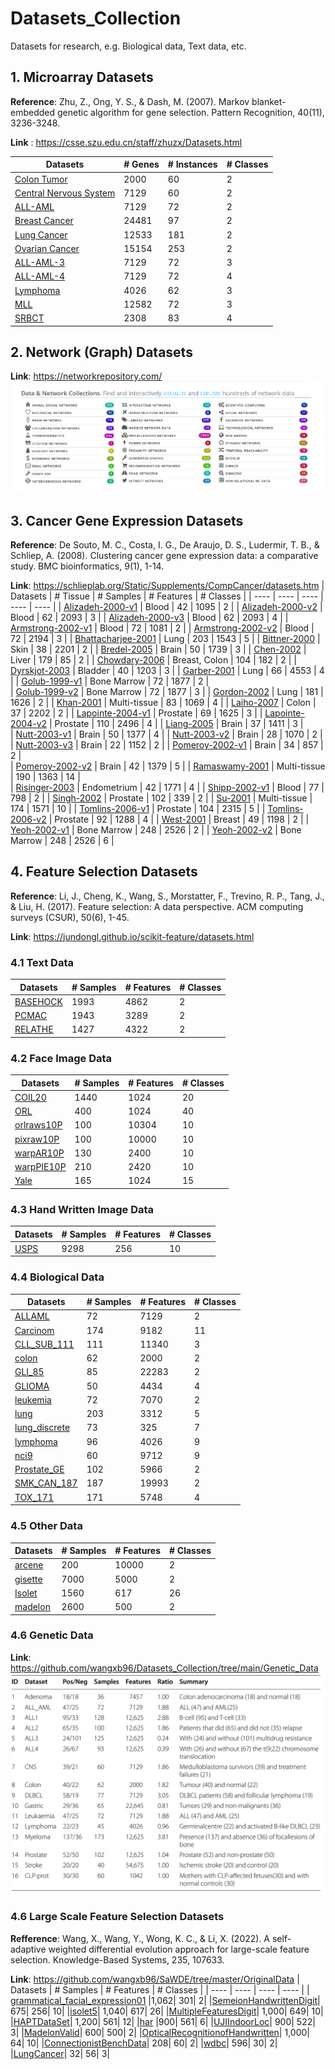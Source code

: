 # Datasets_Collection
Datasets for research, e.g. Biological data, Text data, etc.

## 1. Microarray Datasets
**Reference**: Zhu, Z., Ong, Y. S., & Dash, M. (2007). Markov blanket-embedded genetic algorithm for gene selection. Pattern Recognition, 40(11), 3236-3248.

**Link** : https://csse.szu.edu.cn/staff/zhuzx/Datasets.html

| Datasets | # Genes | # Instances | # Classes |
| ---- | ---- | ---- | ---- |
| [Colon Tumor](https://csse.szu.edu.cn/staff/zhuzx/Colon.zip) | 2000 | 60 | 2 |
| [Central Nervous System](https://csse.szu.edu.cn/staff/zhuzx/CNS.zip) | 7129 | 60 | 2 |
| [ALL-AML](https://csse.szu.edu.cn/staff/zhuzx/Leukemia.zip) | 7129 | 72 | 2 |
| [Breast Cancer](https://csse.szu.edu.cn/staff/zhuzx/Breast.zip) | 24481 | 97 | 2 |
| [Lung Cancer](https://csse.szu.edu.cn/staff/zhuzx/Lung.zip) | 12533 | 181 | 2 |
| [Ovarian Cancer](https://csse.szu.edu.cn/staff/zhuzx/Ovarian.zip) | 15154 | 253 | 2 |
| [ALL-AML-3](https://csse.szu.edu.cn/staff/zhuzx/Leukemia_3c.zip) | 7129 | 72 | 3 |
| [ALL-AML-4](https://csse.szu.edu.cn/staff/zhuzx/Leukemia_4c.zip) | 7129 | 72 | 4 |
| [Lymphoma](https://csse.szu.edu.cn/staff/zhuzx/Lymphoma.zip) | 4026 | 62 | 3 |
| [MLL](https://csse.szu.edu.cn/staff/zhuzx/MLL.zip) | 12582 | 72 | 3 |
| [SRBCT](https://csse.szu.edu.cn/staff/zhuzx/SRBCT.zip) | 2308 | 83 | 4 |

## 2. Network (Graph) Datasets
**Link**: https://networkrepository.com/
![](https://github.com/wangxb96/Datasets_Collection/blob/main/network.png)

## 3. Cancer Gene Expression Datasets
**Reference**: De Souto, M. C., Costa, I. G., De Araujo, D. S., Ludermir, T. B., & Schliep, A. (2008). Clustering cancer gene expression data: a comparative study. BMC bioinformatics, 9(1), 1-14.

**Link**: https://schlieplab.org/Static/Supplements/CompCancer/datasets.htm
| Datasets | # Tissue | # Samples | # Features | # Classes |
| ---- | ---- | ---- | ---- | ---- |
| [Alizadeh-2000-v1](https://github.com/wangxb96/EODE/blob/master/OriginalData/Alizadeh-2000-v1.mat)	|	Blood	| 42	|	1095	|	2	 |
| [Alizadeh-2000-v2](https://github.com/wangxb96/EODE/blob/master/OriginalData/Alizadeh-2000-v2.mat)	|	Blood	|	62	|	2093	|	3	 |
| [Alizadeh-2000-v3](https://github.com/wangxb96/EODE/blob/master/OriginalData/Alizadeh-2000-v3.mat)	|	Blood	|	62	|	2093	|	4	 |
| [Armstrong-2002-v1](https://github.com/wangxb96/EODE/blob/master/OriginalData/Armstrong-2002-v1.mat)	|	Blood	|	72	|	1081	|	2  |
| [Armstrong-2002-v2](https://github.com/wangxb96/EODE/blob/master/OriginalData/Armstrong-2002-v2.mat)	|	Blood	|	72	|	2194	|	3  |
| [Bhattacharjee-2001](https://github.com/wangxb96/EODE/blob/master/OriginalData/Bhattacharjee-2001.mat) | Lung	|	203	|	1543	|	5	 |
| [Bittner-2000](https://github.com/wangxb96/EODE/blob/master/OriginalData/Bittner-2000.mat)	|	Skin	|	38	|	2201	|	2 | 
| [Bredel-2005](https://github.com/wangxb96/EODE/blob/master/OriginalData/Bredel-2005.mat)	|	Brain	|	50	|	1739	|	3	| 
| [Chen-2002](https://github.com/wangxb96/EODE/blob/master/OriginalData/Chen-2002.mat)	|	Liver	|	179	| 85	|	2	| 
| [Chowdary-2006](https://github.com/wangxb96/EODE/blob/master/OriginalData/Chowdary-2006.mat)	|	Breast, Colon	|	104	|	182	|	2	|
| [Dyrskjot-2003](https://github.com/wangxb96/EODE/blob/master/OriginalData/Dyrskjot-2003.mat)	|	Bladder	|	40	|	1203	|	3 | 
| [Garber-2001](https://github.com/wangxb96/EODE/blob/master/OriginalData/Garber-2001.mat)	|	Lung	|	66	|	4553	|	4	 |
| [Golub-1999-v1](https://github.com/wangxb96/EODE/blob/master/OriginalData/Golub-1999-v1.mat)	|	Bone Marrow	|	72	|	1877	|	2	| 	
| [Golub-1999-v2](https://github.com/wangxb96/EODE/blob/master/OriginalData/Golub-1999-v2.mat)	|	Bone Marrow	|	72	|	1877	|	3	|
| [Gordon-2002](https://github.com/wangxb96/EODE/blob/master/OriginalData/Gordon-2002.mat)	|	Lung	|	181	|	1626	|	2 |
| [Khan-2001](https://github.com/wangxb96/EODE/blob/master/OriginalData/Khan-2001_database.mat)	|	Multi-tissue	|	83	|	1069	|	4	|
| [Laiho-2007](https://github.com/wangxb96/EODE/blob/master/OriginalData/Laiho-2007_database.mat)	|	Colon	|	37	|	2202	|	2	|
| [Lapointe-2004-v1](https://github.com/wangxb96/EODE/blob/master/OriginalData/Lapointe-2004-v1.mat)	|	Prostate	|	69	|	1625	|	3	 |
| [Lapointe-2004-v2](https://github.com/wangxb96/EODE/blob/master/OriginalData/Lapointe-2004-v2.mat)	|	Prostate	|	110	|	2496	|	4	|
| [Liang-2005](https://github.com/wangxb96/EODE/blob/master/OriginalData/Liang-2005.mat)	|	Brain	|	37	|	1411	|	3	 |	
| [Nutt-2003-v1](https://github.com/wangxb96/EODE/blob/master/OriginalData/Nutt-2003-v1.mat)	|	Brain	|	50	|	1377	|	4 |
| [Nutt-2003-v2](https://github.com/wangxb96/EODE/blob/master/OriginalData/Nutt-2003-v2.mat)	|	Brain	|	28	|	1070	|	2	| 	
| [Nutt-2003-v3](https://github.com/wangxb96/EODE/blob/master/OriginalData/Nutt-2003-v3.mat)	|	Brain	|	22	|	1152	|	2	|
| [Pomeroy-2002-v1](https://github.com/wangxb96/EODE/blob/master/OriginalData/Pomeroy-2002-v1.mat)	|	Brain	|	34	|	857	|	2	| 	
| [Pomeroy-2002-v2](https://github.com/wangxb96/EODE/blob/master/OriginalData/Pomeroy-2002-v2.mat)	|	Brain	|	42	|	1379 | 5	| 
| [Ramaswamy-2001](https://github.com/wangxb96/EODE/blob/master/OriginalData/Ramaswamy-2001_database.mat)	|	Multi-tissue	|	190	|	1363	|	14 |	 
| [Risinger-2003](https://github.com/wangxb96/EODE/blob/master/OriginalData/Risinger-2003.mat)	|	Endometrium	|	42	|	1771	|	4	 |
| [Shipp-2002-v1](https://github.com/wangxb96/EODE/blob/master/OriginalData/Shipp-2002-v1.mat)	|	Blood	|	77	|	798	|	2 |	
| [Singh-2002](https://github.com/wangxb96/EODE/blob/master/OriginalData/Singh-2002.mat)	|	Prostate	|	102	|	339	|	2 |
| [Su-2001](https://github.com/wangxb96/EODE/blob/master/OriginalData/Su-2001.mat)	|	Multi-tissue	|	174	|	1571	|	10 |
| [Tomlins-2006-v1](https://github.com/wangxb96/EODE/blob/master/OriginalData/Tomlins-2006-v1.mat)	|	Prostate	|	104	| 2315 | 5	|
| [Tomlins-2006-v2](https://github.com/wangxb96/EODE/blob/master/OriginalData/Tomlins-2006-v2.mat)	|	Prostate	|	92	|	1288 |	4 |
| [West-2001](https://github.com/wangxb96/EODE/blob/master/OriginalData/West-2001.mat)	|	Breast	|	49	|	1198	|	2	 |
| [Yeoh-2002-v1](https://github.com/wangxb96/EODE/blob/master/OriginalData/Yeoh-2002-v1.mat)	|	Bone Marrow	|	248	|	2526	|	2 |
| [Yeoh-2002-v2](https://github.com/wangxb96/EODE/blob/master/OriginalData/Yeoh-2002-v2.mat)	|	Bone Marrow	|	248	|	2526	|	6 |

## 4. Feature Selection Datasets
**Reference**: Li, J., Cheng, K., Wang, S., Morstatter, F., Trevino, R. P., Tang, J., & Liu, H. (2017). Feature selection: A data perspective. ACM computing surveys (CSUR), 50(6), 1-45.

**Link**: https://jundongl.github.io/scikit-feature/datasets.html

### 4.1 Text Data
| Datasets | # Samples | # Features | # Classes |
| ---- | ---- | ---- | ---- | 
| [BASEHOCK](https://jundongl.github.io/scikit-feature/files/datasets/BASEHOCK.mat) | 1993 | 4862 | 2 |
| [PCMAC](https://jundongl.github.io/scikit-feature/files/datasets/PCMAC.mat) |  1943 |	3289	| 2 |
| [RELATHE](https://jundongl.github.io/scikit-feature/files/datasets/RELATHE.mat) | 1427 | 4322 | 2 |

### 4.2 Face Image Data
| Datasets | # Samples | # Features | # Classes |
| ---- | ---- | ---- | ---- | 
|	[COIL20](https://jundongl.github.io/scikit-feature/files/datasets/COIL20.mat)	|	1440	|	1024	|	20	|
|	[ORL](https://jundongl.github.io/scikit-feature/files/datasets/ORL.mat)	|	400	|	1024	|	40	|
|	[orlraws10P](https://jundongl.github.io/scikit-feature/files/datasets/orlraws10P.mat)	|	100	|	10304	|	10	|
|	[pixraw10P](https://jundongl.github.io/scikit-feature/files/datasets/pixraw10.Pmat)	|	100	|	10000	|	10	|
|	[warpAR10P](https://jundongl.github.io/scikit-feature/files/datasets/warpAR10P.mat)	|	130	|	2400	|	10	|
|	[warpPIE10P](https://jundongl.github.io/scikit-feature/files/datasets/warpPIE10P.mat)	|	210	|	2420	|	10	|
|	[Yale](https://jundongl.github.io/scikit-feature/files/datasets/Yale.mat)	|	165	|	1024	|	15	|

### 4.3 Hand Written Image Data
| Datasets | # Samples | # Features | # Classes |
| ---- | ---- | ---- | ---- | 
| [USPS](https://jundongl.github.io/scikit-feature/files/datasets/USPS.mat)	| 9298 |	256	| 10 |

### 4.4 Biological Data
| Datasets | # Samples | # Features | # Classes |
| ---- | ---- | ---- | ---- | 
|	[ALLAML](https://jundongl.github.io/scikit-feature/files/datasets/ALLAML.mat)	|	72	|	7129	|	2	|
|	[Carcinom](https://jundongl.github.io/scikit-feature/files/datasets/Carcino.mat)	|	174	|	9182	|	11	|
|	[CLL_SUB_111](https://jundongl.github.io/scikit-feature/files/datasets/CLL_SUB_111.mat)	|	111	|	11340	|	3	|
|	[colon](https://jundongl.github.io/scikit-feature/files/datasets/colon.mat)	|	62	|	2000	|	2	|
|	[GLI_85](https://jundongl.github.io/scikit-feature/files/datasets/GLI_85.mat)	|	85	|	22283	|	2	|
|	[GLIOMA](https://jundongl.github.io/scikit-feature/files/datasets/GLIOMA.mat)	|	50	|	4434	|	4	|
|	[leukemia](https://jundongl.github.io/scikit-feature/files/datasets/leukemia.mat)	|	72	|	7070	|	2	|
|	[lung](https://jundongl.github.io/scikit-feature/files/datasets/lung.mat)	|	203	|	3312	|	5	|
|	[lung_discrete](https://jundongl.github.io/scikit-feature/files/datasets/lung_discrete.mat)	|	73	|	325	|	7	|
|	[lymphoma](https://jundongl.github.io/scikit-feature/files/datasets/lymphoma.mat)	|	96	|	4026	|	9	|
|	[nci9](https://jundongl.github.io/scikit-feature/files/datasets/nci9.mat)	|	60	|	9712	|	9	|
|	[Prostate_GE](https://jundongl.github.io/scikit-feature/files/datasets/Prostate_GE.mat)	|	102	|	5966	|	2	|
|	[SMK_CAN_187](https://jundongl.github.io/scikit-feature/files/datasets/SMK_CAN_187.mat)	|	187	|	19993	|	2	|
|	[TOX_171](https://jundongl.github.io/scikit-feature/files/datasets/TOX_171.mat)	|	171	|	5748	|	4	|


### 4.5 Other Data
| Datasets | # Samples | # Features | # Classes |
| ---- | ---- | ---- | ---- | 
| [arcene](https://jundongl.github.io/scikit-feature/files/datasets/arcene.mat) | 200 |	10000 |	2 |
| [gisette](https://jundongl.github.io/scikit-feature/files/datasets/gisette.mat)	| 7000	| 5000 | 2 |
| [Isolet](https://jundongl.github.io/scikit-feature/files/datasets/Isolet.mat)	| 1560	| 617 |	26 |
| [madelon](https://jundongl.github.io/scikit-feature/files/datasets/madelon.mat)	| 2600	| 500	| 2 |

### 4.6 Genetic Data
**Link**: https://github.com/wangxb96/Datasets_Collection/tree/main/Genetic_Data
![](https://github.com/wangxb96/Datasets_Collection/blob/main/Genetic_Data/Original/genetic_data.png)

### 4.6 Large Scale Feature Selection Datasets
**Refference**: Wang, X., Wang, Y., Wong, K. C., & Li, X. (2022). A self-adaptive weighted differential evolution approach for large-scale feature selection. Knowledge-Based Systems, 235, 107633.

**Link**: https://github.com/wangxb96/SaWDE/tree/master/OriginalData
| Datasets | # Samples | # Features | # Classes |
| ---- | ---- | ---- | ---- | 
| [grammatical_facial_expression01](https://github.com/wangxb96/SaWDE/blob/master/OriginalData/grammatical_facial_expression01.txt) |1,062| 301| 2|
|[SemeionHandwrittenDigit](https://github.com/wangxb96/SaWDE/blob/master/OriginalData/SemeionHandwrittenDigit.txt)| 675| 256| 10|
|[isolet5](https://github.com/wangxb96/SaWDE/blob/master/OriginalData/isolet5.txt)| 1,040| 617| 26|
|[MultipleFeaturesDigit](https://github.com/wangxb96/SaWDE/blob/master/OriginalData/MultipleFeaturesDigit.txt)| 1,000| 649| 10|
|[HAPTDataSet](https://github.com/wangxb96/SaWDE/blob/master/OriginalData/HAPTDataSet.txt)| 1,200| 561| 12|
|[har](https://github.com/wangxb96/SaWDE/blob/master/OriginalData/har.txt) |900| 561| 6|
|[UJIIndoorLoc](https://github.com/wangxb96/SaWDE/blob/master/OriginalData/UJIIndoorLoc.txt)| 900| 522| 3|
|[MadelonValid](https://github.com/wangxb96/SaWDE/blob/master/OriginalData/MadelonValid.txt)| 600| 500| 2|
|[OpticalRecognitionofHandwritten](https://github.com/wangxb96/SaWDE/blob/master/OriginalData/OpticalRecognitionofHandwritten.txt)| 1,000| 64| 10|
|[ConnectionistBenchData](https://github.com/wangxb96/SaWDE/blob/master/OriginalData/ConnectionistBenchData.txt)| 208| 60| 2|
|[wdbc](https://github.com/wangxb96/SaWDE/blob/master/OriginalData/wdbc.txt)| 596| 30| 2|
|[LungCancer](https://github.com/wangxb96/SaWDE/blob/master/OriginalData/LungCancer.txt)| 32| 56| 3|
